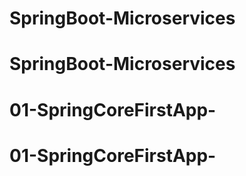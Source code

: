 # SpringBoot-Microservices
# SpringBoot-Microservices
# 01-SpringCoreFirstApp-
# 01-SpringCoreFirstApp-
